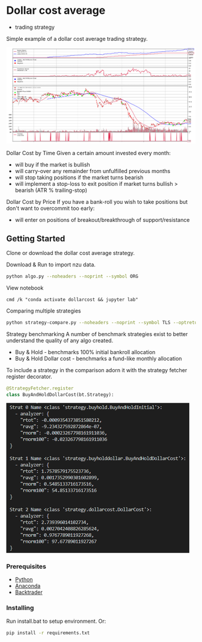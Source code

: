 # Dollar cost average
- trading strategy

Simple example of a dollar cost average trading strategy.

![Dollar cost average plot](https://raw.githubusercontent.com/smacken/dollar-cost-average/master/docfx/example.PNG)

Dollar Cost by Time
Given a certain amount invested every month:
- will buy if the market is bullish
- will carry-over any remainder from unfulfilled previous months
- will stop taking positions if the market turns bearish
- will implement a stop-loss to exit position if market turns bullish > bearish (ATR % trailing-stop)

Dollar Cost by Price
If you have a bank-roll you wish to take positions but don't want to overcommit too early:
- will enter on positions of breakout/breakthrough of support/resistance

## Getting Started

Clone or download the dollar cost average strategy.

Download & Run to import nzu data.

```bash
python algo.py --noheaders --noprint --symbol ORG
```

View notebook

```
cmd /k "conda activate dollarcost && jupyter lab"
```

Comparing multiple strategies
```bash
python strategy-compare.py --noheaders --noprint --symbol TLS --optreturn
```

Strategy benchmarking
A number of benchmark strategies exist to better understand the quality of any algo created.
- Buy & Hold - benchmarks 100% initial bankroll allocation
- Buy & Hold Dollar cost - benchmarks a fund-like monthly allocation

To include a strategy in the comparison adorn it with the strategy fetcher register decorator.
```python
@StrategyFetcher.register
class BuyAndHoldDollarCost(bt.Strategy):
```

![Strategy compare](https://raw.githubusercontent.com/smacken/dollar-cost-average/master/docfx/compare.PNG)

### Prerequisites

* [Python](https://www.python.org/downloads/)
* [Anaconda](https://www.python.org/downloads/)
* [Backtrader](https://www.python.org/downloads/)

### Installing

Run install.bat to setup environment. Or:
```bash
pip install -r requirements.txt
```